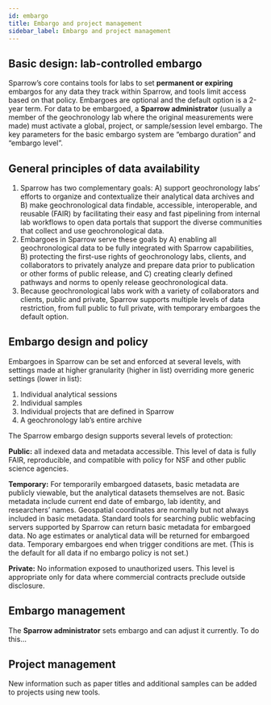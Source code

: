```yaml
---
id: embargo
title: Embargo and project management
sidebar_label: Embargo and project management
---
```


## Basic design: lab-controlled embargo

Sparrow’s core contains tools for labs to set **permanent or expiring** embargos for any data they track within Sparrow, and tools limit access based on that policy. Embargoes are optional and the default option is a 2-year term. For data to be embargoed, a **Sparrow administrator** (usually a member of the geochronology lab where the original measurements were made) must activate a global, project, or sample/session level embargo. The key parameters for the basic embargo system are “embargo duration” and “embargo level”.

## General principles of data availability

1. Sparrow has two complementary goals: A) support geochronology labs’ efforts to organize and contextualize their analytical data archives and B) make geochronological data findable, accessible, interoperable, and reusable (FAIR) by facilitating their easy and fast pipelining from internal lab workflows to open data portals that support the diverse communities that collect and use geochronological data.
2. Embargoes in Sparrow serve these goals by A) enabling all geochronological data to be fully integrated with Sparrow capabilities, B) protecting the first-use rights of geochronology labs, clients, and collaborators to privately analyze and prepare data prior to publication or other forms of public release, and C) creating clearly defined pathways and norms to openly release geochronological data.
3. Because geochronological labs work with a variety of collaborators and clients, public and private, Sparrow supports multiple levels of data restriction, from full public to full private, with temporary embargoes the default option.

## Embargo design and policy

Embargoes in Sparrow can be set and enforced at several levels, with settings made at higher granularity (higher in list) overriding more generic settings (lower in list):

1. Individual analytical sessions
2. Individual samples
3. Individual projects that are defined in Sparrow
4. A geochronology lab’s entire archive

The Sparrow embargo design supports several levels of protection:

**Public:** all indexed data and metadata accessible. This level of data is fully FAIR, reproducible, and compatible with policy for NSF and other public science agencies.

**Temporary:** For temporarily embargoed datasets, basic metadata are publicly viewable, but the analytical datasets themselves are not. Basic metadata include current end date of embargo, lab identity, and researchers’ names. Geospatial coordinates are normally but not always included in basic metadata. Standard tools for searching public webfacing servers supported by Sparrow can return basic metadata for embargoed data. No age estimates or analytical data will be returned for embargoed data. Temporary embargoes end when trigger conditions are met. (This is the default for all data if no embargo policy is not set.)

**Private:** No information exposed to unauthorized users. This level is appropriate only for data where commercial contracts preclude outside disclosure.

## Embargo management

The **Sparrow administrator** sets embargo and can adjust it currently. To do this... <!-- Add in some additional instructions here. -->

## Project management

New information such as paper titles and additional samples can be added to projects using new tools. <!-- Add some information on the new tools for these edits from Casey. -->
